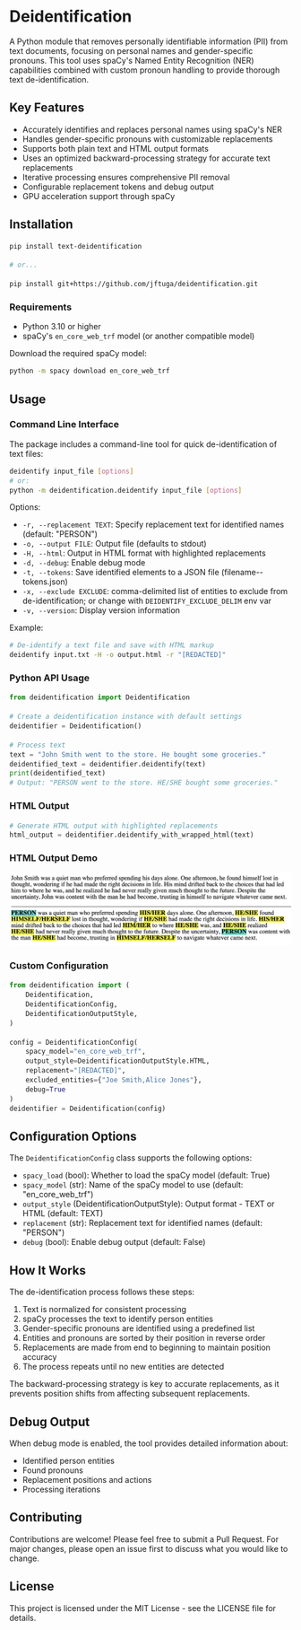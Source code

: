 # Deidentification

A Python module that removes personally identifiable information (PII) from text documents, focusing on personal names and gender-specific pronouns. This tool uses spaCy's Named Entity Recognition (NER) capabilities combined with custom pronoun handling to provide thorough text de-identification.

## Key Features

- Accurately identifies and replaces personal names using spaCy's NER
- Handles gender-specific pronouns with customizable replacements
- Supports both plain text and HTML output formats
- Uses an optimized backward-processing strategy for accurate text replacements
- Iterative processing ensures comprehensive PII removal
- Configurable replacement tokens and debug output
- GPU acceleration support through spaCy

## Installation

```bash
pip install text-deidentification

# or...

pip install git+https://github.com/jftuga/deidentification.git
```

### Requirements

- Python 3.10 or higher
- spaCy's `en_core_web_trf` model (or another compatible model)

Download the required spaCy model:
```bash
python -m spacy download en_core_web_trf
```

## Usage

### Command Line Interface

The package includes a command-line tool for quick de-identification of text files:

```bash
deidentify input_file [options]
# or:
python -m deidentification.deidentify input_file [options]
```

Options:
- `-r, --replacement TEXT`: Specify replacement text for identified names (default: "PERSON")
- `-o, --output FILE`: Output file (defaults to stdout)
- `-H, --html`: Output in HTML format with highlighted replacements
- `-d, --debug`: Enable debug mode
- `-t, --tokens`: Save identified elements to a JSON file (filename--tokens.json)
- `-x, --exclude EXCLUDE`: comma-delimited list of entities to exclude from de-identification; or change with `DEIDENTIFY_EXCLUDE_DELIM` env var
- `-v, --version`: Display version information

Example:
```bash
# De-identify a text file and save with HTML markup
deidentify input.txt -H -o output.html -r "[REDACTED]"
```

### Python API Usage

```python
from deidentification import Deidentification

# Create a deidentification instance with default settings
deidentifier = Deidentification()

# Process text
text = "John Smith went to the store. He bought some groceries."
deidentified_text = deidentifier.deidentify(text)
print(deidentified_text)
# Output: "PERSON went to the store. HE/SHE bought some groceries."
```

### HTML Output

```python
# Generate HTML output with highlighted replacements
html_output = deidentifier.deidentify_with_wrapped_html(text)
```

### HTML Output Demo

![deidentification html demo](deidentification-html-demo.png)

### Custom Configuration

```python
from deidentification import (
    Deidentification,
    DeidentificationConfig,
    DeidentificationOutputStyle,
)

config = DeidentificationConfig(
    spacy_model="en_core_web_trf",
    output_style=DeidentificationOutputStyle.HTML,
    replacement="[REDACTED]",
    excluded_entities={"Joe Smith,Alice Jones"},
    debug=True
)
deidentifier = Deidentification(config)
```

## Configuration Options

The `DeidentificationConfig` class supports the following options:

- `spacy_load` (bool): Whether to load the spaCy model (default: True)
- `spacy_model` (str): Name of the spaCy model to use (default: "en_core_web_trf")
- `output_style` (DeidentificationOutputStyle): Output format - TEXT or HTML (default: TEXT)
- `replacement` (str): Replacement text for identified names (default: "PERSON")
- `debug` (bool): Enable debug output (default: False)

## How It Works

The de-identification process follows these steps:

1. Text is normalized for consistent processing
2. spaCy processes the text to identify person entities
3. Gender-specific pronouns are identified using a predefined list
4. Entities and pronouns are sorted by their position in reverse order
5. Replacements are made from end to beginning to maintain position accuracy
6. The process repeats until no new entities are detected

The backward-processing strategy is key to accurate replacements, as it prevents position shifts from affecting subsequent replacements.

## Debug Output

When debug mode is enabled, the tool provides detailed information about:
- Identified person entities
- Found pronouns
- Replacement positions and actions
- Processing iterations

## Contributing

Contributions are welcome! Please feel free to submit a Pull Request. For major changes, please open an issue first to discuss what you would like to change.

## License

This project is licensed under the MIT License - see the LICENSE file for details.
